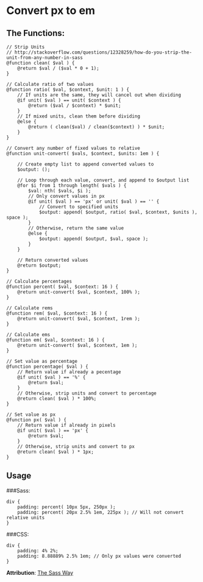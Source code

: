 # Convert px to em

## The Functions:

	// Strip Units
	// http://stackoverflow.com/questions/12328259/how-do-you-strip-the-unit-from-any-number-in-sass
	@function clean( $val ) {
		@return $val / ($val * 0 + 1);
	}

	// Calculate ratio of two values
	@function ratio( $val, $context, $unit: 1 ) {
		// If units are the same, they will cancel out when dividing
		@if unit( $val ) == unit( $context ) {
			@return ($val / $context) * $unit;
		}
		// If mixed units, clean them before dividing
		@else {
			@return ( clean($val) / clean($context) ) * $unit;
		}
	}

	// Convert any number of fixed values to relative
	@function unit-convert( $vals, $context, $units: 1em ) {
	
		// Create empty list to append converted values to
		$output: ();
	
		// Loop through each value, convert, and append to $output list
		@for $i from 1 through length( $vals ) {
			$val: nth( $vals, $i );
			// Only convert values in px
			@if unit( $val ) == 'px' or unit( $val ) == '' {
				// Convert to specified units
				$output: append( $output, ratio( $val, $context, $units ), space );
			}
			// Otherwise, return the same value
			@else {
				$output: append( $output, $val, space );
			}
		}
	
		// Return converted values
		@return $output;
	}

	// Calculate percentages
	@function percent( $val, $context: 16 ) {
		@return unit-convert( $val, $context, 100% );
	}

	// Calculate rems
	@function rem( $val, $context: 16 ) {
		@return unit-convert( $val, $context, 1rem );
	}

	// Calculate ems
	@function em( $val, $context: 16 ) {
		@return unit-convert( $val, $context, 1em );
	}

	// Set value as percentage
	@function percentage( $val ) {
		// Return value if already a pecentage
		@if unit( $val ) == '%' {
			@return $val;
		}
		// Otherwise, strip units and convert to percentage
		@return clean( $val ) * 100%;
	}

	// Set value as px
	@function px( $val ) {
		// Return value if already in pixels
		@if unit( $val ) == 'px' {
			@return $val;
		}
		// Otherwise, strip units and convert to px
		@return clean( $val ) * 1px;
	}


## Usage

###Sass:

	div {
		padding: percent( 10px 5px, 250px );
		padding: percent( 20px 2.5% 1em, 225px ); // Will not convert relative units
	}

###CSS:

	div {
		padding: 4% 2%;
		padding: 8.88889% 2.5% 1em; // Only px values were converted
	}

**Attribution**: [The Sass Way](http://thesassway.com/intermediate/responsive-web-design-part-1)